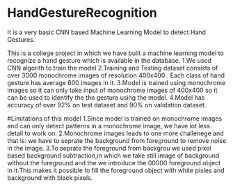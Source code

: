 # HandGestureRecognition
It is a very basic CNN based Machine Learning Model to detect Hand Gestures.

This is a college project in which we have built a machine learning model to recognize a hand gesture which is available in the database.
1.We used CNN algorith to train the model 
2.Training and Testing dataset consists of over 3000 monochrome images of resolution 400x400 . Each class of hand gesture has average 600 images in it.
3.Model is trained using monochrome images so it can only take input of monochrome images of 400x400 so it can be used to identify the the gesture using the model.
4.Model has accuracy of over 92% on test dataset and 90% on validation dataset.

#Limitations of this model
1.Since model is trained on monochrome images and can only detect patterns in a monochrome image, we have lot less detail to work on.
2.Monochrome images leads to one more challenege and that is: we have to seprate the background from foreground to remove noise in the image.
3.To seprate the foreground from backgrou we used pixel based background subtraction,in which we take still image of background without the foreground and the we introduce the 00000
  foreground object in it.This makes it possible to fill the foreground object with white pixles and background with black pixels.
